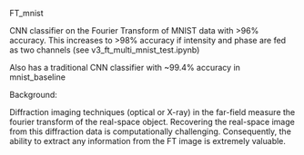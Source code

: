 FT_mnist

CNN classifier on the Fourier Transform of MNIST data with >96% accuracy. This increases to >98% accuracy if intensity and phase are fed as two channels (see v3_ft_multi_mnist_test.ipynb)

Also has a traditional CNN classifier with ~99.4% accuracy in mnist_baseline

Background:

Diffraction imaging techniques (optical or X-ray) in the far-field measure the fourier transform of the real-space object. Recovering  the real-space image from this diffraction data is computationally challenging. Consequently, the ability to extract any information from the FT image is extremely valuable.
